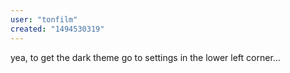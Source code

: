 ```yaml
---
user: "tonfilm"
created: "1494530319"
---
```


yea, to get the dark theme go to settings in the lower left corner...
